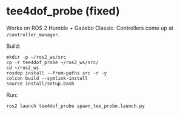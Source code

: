 # tee4dof_probe (fixed)

Works on ROS 2 Humble + Gazebo Classic. Controllers come up at `/controller_manager`.

Build:
```
mkdir -p ~/ros2_ws/src
cp -r tee4dof_probe ~/ros2_ws/src/
cd ~/ros2_ws
rosdep install --from-paths src -r -y
colcon build --symlink-install
source install/setup.bash
```

Run:
```
ros2 launch tee4dof_probe spawn_tee_probe.launch.py
```

